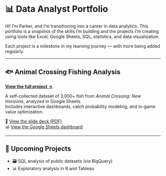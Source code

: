 # 📊 Data Analyst Portfolio

Hi! I’m Parker, and I’m transitioning into a career in data analytics. This portfolio is a snapshot of the skills I’m building and the projects I’m creating using tools like Excel, Google Sheets, SQL, statistics, and data visualization.

Each project is a milestone in my learning journey — with more being added regularly.

---

## 🐟 Animal Crossing Fishing Analysis  
**[View the full project →](https://github.com/ParkerFadoul/Animal_Crossing_Fishing_Analysis)**

A self-collected dataset of 3,000+ fish from *Animal Crossing: New Horizons*, analyzed in Google Sheets.  
Includes interactive dashboards, catch probability modeling, and in-game value optimization.

📄 [View the slide deck (PDF)](https://github.com/ParkerFadoul/Animal_Crossing_Fishing_Analysis/blob/main/Animal%20Crossing%20Capstone%20-%20Parker%20Fadoul.pdf)  
📊 [View the Google Sheets dashboard](https://docs.google.com/spreadsheets/d/1A56wv6nq97LsTDuI9FVRqqgEcHkCvpHmizy9gRkLVCg/edit?gid=1131253864#gid=1131253864)

---

## 🧪 Upcoming Projects

- 🗃 SQL analysis of public datasets (via BigQuery)
- 📊 Exploratory analysis in R and Tableau
